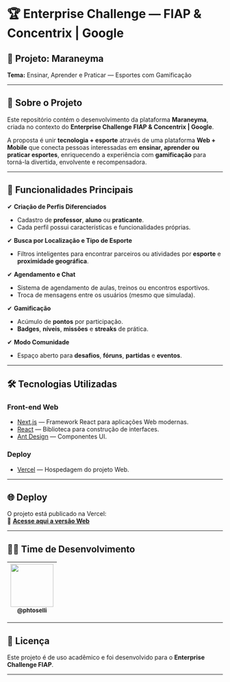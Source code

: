 # 🏆 Enterprise Challenge — FIAP & Concentrix | Google  

## 📌 Projeto: Maraneyma 
**Tema:** Ensinar, Aprender e Praticar — Esportes com Gamificação  

---

## 🚀 Sobre o Projeto  

Este repositório contém o desenvolvimento da plataforma **Maraneyma**, criada no contexto do **Enterprise Challenge FIAP & Concentrix | Google**.  

A proposta é unir **tecnologia + esporte** através de uma plataforma **Web + Mobile** que conecta pessoas interessadas em **ensinar, aprender ou praticar esportes**, enriquecendo a experiência com **gamificação** para torná-la divertida, envolvente e recompensadora.  

---

## 📱 Funcionalidades Principais  

✔ **Criação de Perfis Diferenciados**  
- Cadastro de **professor**, **aluno** ou **praticante**.  
- Cada perfil possui características e funcionalidades próprias.  

✔ **Busca por Localização e Tipo de Esporte**  
- Filtros inteligentes para encontrar parceiros ou atividades por **esporte** e **proximidade geográfica**.  

✔ **Agendamento e Chat**  
- Sistema de agendamento de aulas, treinos ou encontros esportivos.  
- Troca de mensagens entre os usuários (mesmo que simulada).  

✔ **Gamificação**  
- Acúmulo de **pontos** por participação.  
- **Badges**, **níveis**, **missões** e **streaks** de prática.  

✔ **Modo Comunidade**  
- Espaço aberto para **desafios**, **fóruns**, **partidas** e **eventos**.  

---

## 🛠️ Tecnologias Utilizadas  

### Front-end Web  
- [Next.js](https://nextjs.org/) — Framework React para aplicações Web modernas.  
- [React](https://react.dev/) — Biblioteca para construção de interfaces.  
- [Ant Design](https://ant.design/) — Componentes UI.  

### Deploy  
- [Vercel](https://vercel.com/) — Hospedagem do projeto Web.  

---

## 🌐 Deploy  

O projeto está publicado na Vercel:  
🔗 **[Acesse aqui a versão Web](https://vercel.com/)** 

---

## 👨‍💻 Time de Desenvolvimento  

| [<img width="100" src="https://avatars.githubusercontent.com/u/73919445?v=4&s=115"><br><sub>@phtoselli</sub>](https://www.linkedin.com/in/phtoselli/) |
| :---: | 

---

## 📜 Licença  

Este projeto é de uso acadêmico e foi desenvolvido para o **Enterprise Challenge FIAP**.  

---
